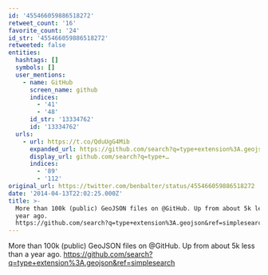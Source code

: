 ```yaml
---
id: '455466059886518272'
retweet_count: '16'
favorite_count: '24'
id_str: '455466059886518272'
retweeted: false
entities:
  hashtags: []
  symbols: []
  user_mentions:
    - name: GitHub
      screen_name: github
      indices:
        - '41'
        - '48'
      id_str: '13334762'
      id: '13334762'
  urls:
    - url: https://t.co/QduUgG4Mib
      expanded_url: https://github.com/search?q=type+extension%3A.geojson&ref=simplesearch
      display_url: github.com/search?q=type+…
      indices:
        - '89'
        - '112'
original_url: https://twitter.com/benbalter/status/455466059886518272
date: '2014-04-13T22:02:25.000Z'
title: >-
  More than 100k (public) GeoJSON files on @GitHub. Up from about 5k less than a
  year ago.
  https://github.com/search?q=type+extension%3A.geojson&ref=simplesearch
---
```


More than 100k (public) GeoJSON files on @GitHub. Up from about 5k less than a year ago. https://github.com/search?q=type+extension%3A.geojson&ref=simplesearch